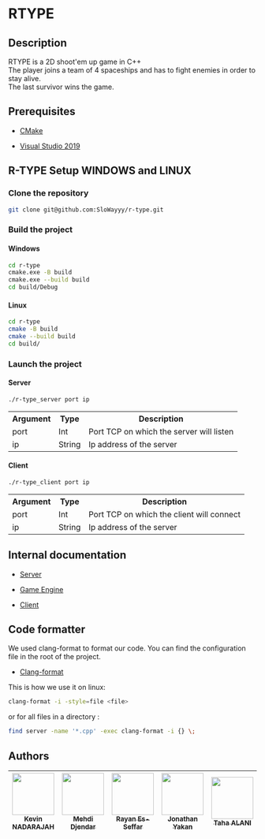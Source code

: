 # RTYPE

## Description

RTYPE is a 2D shoot'em up game in C++<br>
The player joins a team of 4 spaceships and has to fight enemies in order to stay alive.<br>
The last survivor wins the game.

## Prerequisites

- [CMake](https://cmake.org/download/)

- [Visual Studio 2019](https://visualstudio.microsoft.com/fr/downloads/)

##  R-TYPE Setup WINDOWS and LINUX

### Clone the repository

```bash
git clone git@github.com:SloWayyy/r-type.git
```

### Build the project

#### Windows


```bash
cd r-type
cmake.exe -B build
cmake.exe --build build
cd build/Debug
```

#### Linux

```bash
cd r-type
cmake -B build
cmake --build build
cd build/
```

### Launch the project

#### Server

```bash
./r-type_server port ip
```

<table>
  <tr>
    <th>Argument</th>
    <th>Type</th>
    <th>Description</th>
  </tr>
  <tr>
    <td>port</td>
    <td>Int</td>
    <td>Port TCP on which the server will listen</td>
  </tr>
  <tr>
    <td>ip</td>
    <td>String</td>
    <td>Ip address of the server</td>
  </tr>
</table>


#### Client

```bash
./r-type_client port ip
```

<table>
  <tr>
    <th>Argument</th>
    <th>Type</th>
    <th>Description</th>
  </tr>
  <tr>
    <td>port</td>
    <td>Int</td>
    <td>Port TCP on which the client will connect</td>
  </tr>
  <tr>
    <td>ip</td>
    <td>String</td>
    <td>Ip address of the server</td>
  </tr>

</table>

## Internal documentation

- [Server](server/Readme.md)

- [Game Engine](ecs/Readme.md)

- [Client](client/Readme.md)

## Code formatter

  We used clang-format to format our code. You can find the configuration file in the root of the project.

- [Clang-format](https://www.webkit.org/code-style-guidelines/)

 This is how we use it on linux:
  ```bash
  clang-format -i -style=file <file>
  ```

  or for all files in a directory :
  ```bash
  find server -name '*.cpp' -exec clang-format -i {} \;
  ```

## Authors

| [<img src="https://github.com/kvn703.png?size=85" width=85><br><sub>Kevin NADARAJAH</sub>](https://github.com/kvn703) | [<img src="https://github.com/SloWayyy.png?size=85" width=85><br><sub>Mehdi Djendar</sub>](https://github.com/SloWayyy) | [<img src="https://github.com/Sloyi.png?size=85" width=85><br><sub>Rayan Es-Seffar</sub>](https://github.com/Sloyi) | [<img src="https://github.com/JonathanYakan.png?size=85" width=85><br><sub>Jonathan Yakan</sub>](https://github.com/JonathanYakan) | [<img src="https://github.com/Tahalani.png?size=85" width=85><br><sub>Taha ALANI</sub>](https://github.com/Tahalani) |
|:-----------------------------------------------------------------------------------------------------------------------:|:-----------------------------------------------------------------------------------------------------------------------:|:-------------------------------------------------------------------------------------------------------------------:|:----------------------------------------------------------------------------------------------------------------------------------:|:--------------------------------------------------------------------------------------------------------------:|